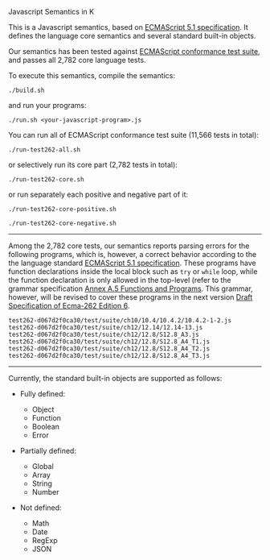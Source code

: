 Javascript Semantics in K

This is a Javascript semantics, based on [ECMAScript 5.1 specification](http://www.ecma-international.org/publications/files/ECMA-ST/ECMA-262.pdf).
It defines the language core semantics and several standard built-in objects.

Our semantics has been tested against [ECMAScript conformance test suite](http://test262.ecmascript.org),
and passes all 2,782 core language tests.

To execute this semantics, compile the semantics:
```
./build.sh
```
and run your programs:
```
./run.sh <your-javascript-program>.js
```

You can run all of ECMAScript conformance test suite (11,566 tests in total):
```
./run-test262-all.sh
```
or selectively run its core part (2,782 tests in total):
```
./run-test262-core.sh
```
or run separately each positive and negative part of it:
```
./run-test262-core-positive.sh
```
```
./run-test262-core-negative.sh
```


----

Among the 2,782 core tests, our semantics reports parsing errors for the following programs,
which is, however, a correct behavior according to the the language standard
[ECMAScript 5.1 specification](http://www.ecma-international.org/publications/files/ECMA-ST/ECMA-262.pdf).
These programs have function declarations inside the local block such as `try` or `while` loop,
while the function declaration is only allowed in the top-level
(refer to the grammar specification [Annex A.5 Functions and Programs](http://es5.github.io/#A.5).
This grammar, however, will be revised to cover these programs in the next version
[Draft Specification of Ecma-262 Edition 6](http://wiki.ecmascript.org/doku.php?id=harmony:specification_drafts).

```
test262-d067d2f0ca30/test/suite/ch10/10.4/10.4.2/10.4.2-1-2.js
test262-d067d2f0ca30/test/suite/ch12/12.14/12.14-13.js
test262-d067d2f0ca30/test/suite/ch12/12.8/S12.8_A3.js
test262-d067d2f0ca30/test/suite/ch12/12.8/S12.8_A4_T1.js
test262-d067d2f0ca30/test/suite/ch12/12.8/S12.8_A4_T2.js
test262-d067d2f0ca30/test/suite/ch12/12.8/S12.8_A4_T3.js
```


----

Currently, the standard built-in objects are supported as follows:

* Fully defined:
  * Object
  * Function
  * Boolean
  * Error

* Partially defined:
  * Global
  * Array
  * String
  * Number

* Not defined:
  * Math
  * Date
  * RegExp
  * JSON
